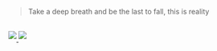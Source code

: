 <blockquote>
    Take a deep breath and be the last to fall, this is reality
</blockquote>

<br/>  


<a href="https://twitter.com/augsec" target="__blank">
<img src="https://img.shields.io/badge/twitter-%2324292e.svg?&style=for-the-badge&logo=github&logoColor=blue" style="margin-bottom: 5px;" />
</a>

<a href="#" target="">
<img src="https://komarev.com/ghpvc/?username=insanesec&&style=for-the-badge&color=brightgreen" style="margin-bottom: 5px;" />
</a>

<br/>  

<div align="left">
</div>  
